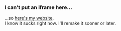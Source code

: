 ### I can't put an iframe here...
...so [here's my website](https://czcs.xyz).\
I know it sucks right now. I'll remake it sooner or later.
